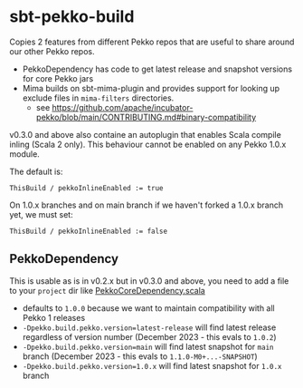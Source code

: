 # sbt-pekko-build

Copies 2 features from different Pekko repos that are useful to share around our other Pekko repos.

* PekkoDependency has code to get latest release and snapshot versions for core Pekko jars
* Mima builds on sbt-mima-plugin and provides support for looking up exclude files in `mima-filters` directories.
    - see https://github.com/apache/incubator-pekko/blob/main/CONTRIBUTING.md#binary-compatibility
 
v0.3.0 and above also containe an autoplugin that enables Scala compile inling (Scala 2 only). This behaviour cannot be enabled on any Pekko 1.0.x module.

The default is:
```
ThisBuild / pekkoInlineEnabled := true
```
On 1.0.x branches and on main branch if we haven't forked a 1.0.x branch yet, we must set:
```
ThisBuild / pekkoInlineEnabled := false
```

## PekkoDependency

This is usable as is in v0.2.x but in v0.3.0 and above, you need to add a file to your `project` dir like [PekkoCoreDependency.scala](https://github.com/apache/incubator-pekko-http/pull/418/files#diff-1f66132a50db37ce33500827316ccde362d7ac385333d98eca70659b7b8edd55)

* defaults to `1.0.0` because we want to maintain compatibility with all Pekko 1 releases
* `-Dpekko.build.pekko.version=latest-release` will find latest release regardless of version number (December 2023 - this evals to `1.0.2`)
* `-Dpekko.build.pekko.version=main` will find latest snapshot for `main` branch (December 2023 - this evals to `1.1.0-M0+...-SNAPSHOT`)
* `-Dpekko.build.pekko.version=1.0.x` will find latest snapshot for `1.0.x` branch

